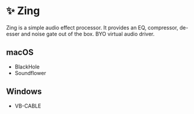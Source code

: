 # ✨ Zing

Zing is a simple audio effect processor. It provides an EQ, compressor, de-esser and noise gate out of the box. BYO virtual audio driver.

## macOS
- BlackHole
- Soundflower

## Windows
- VB-CABLE
